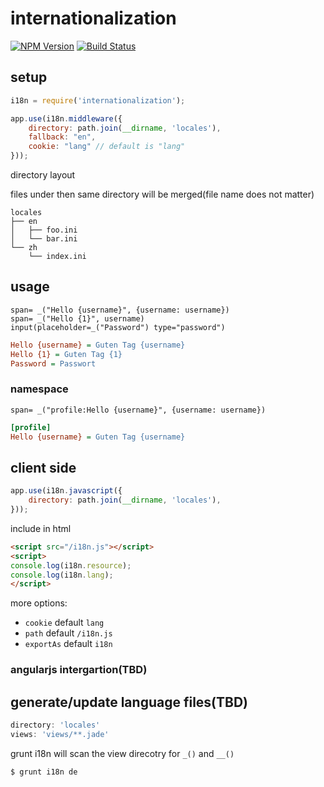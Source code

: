 # internationalization

[![NPM Version][npm-image]][npm-url]
[![Build Status][travis-image]][travis-url]

## setup

```javascript
i18n = require('internationalization');

app.use(i18n.middleware({
    directory: path.join(__dirname, 'locales'),
    fallback: "en",
    cookie: "lang" // default is "lang"
}));
```

directory layout

files under then same directory will be merged(file name does not matter)

```
locales
├── en
│   ├── foo.ini
│   └── bar.ini
└── zh
    └── index.ini
```

## usage

```jade
span= _("Hello {username}", {username: username})
span= _("Hello {1}", username)
input(placeholder=_("Password") type="password")
```

```ini
Hello {username} = Guten Tag {username}
Hello {1} = Guten Tag {1}
Password = Passwort
```

### namespace

```jade
span= _("profile:Hello {username}", {username: username})
```

```ini
[profile]
Hello {username} = Guten Tag {username}
```

## client side

```javascript
app.use(i18n.javascript({
    directory: path.join(__dirname, 'locales'),
}));
```

include in html

```html
<script src="/i18n.js"></script>
<script>
console.log(i18n.resource);
console.log(i18n.lang);
</script>
```

more options:

* `cookie` default `lang`
* `path` default `/i18n.js`
* `exportAs` default `i18n`

### angularjs intergartion(TBD)

## generate/update language files(TBD)

```javascript
directory: 'locales'
views: 'views/**.jade'
```

grunt i18n will scan the view direcotry for `_()` and `__()`

```sh
$ grunt i18n de
```

[npm-image]: https://img.shields.io/npm/v/internationalization.svg?style=flat
[npm-url]: https://npmjs.org/package/internationalization
[travis-image]: https://img.shields.io/travis/zweifisch/internationalization.svg?style=flat
[travis-url]: https://travis-ci.org/zweifisch/internationalization
